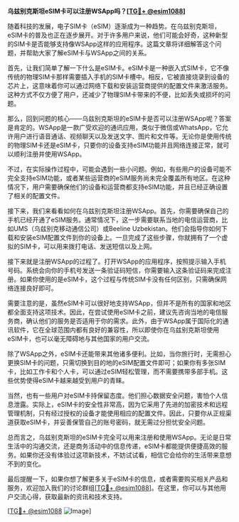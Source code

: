 **乌兹别克斯坦eSIM卡可以注册WSApp吗？[[TG💪+ @esim1088](https://t.me/s/esim1088)]**

随着科技的发展，电子SIM卡（eSIM）逐渐成为一种趋势。在乌兹别克斯坦，eSIM卡的普及也正在逐步展开。对于许多用户来说，他们可能会好奇，这种新型的SIM卡是否能够支持像WSApp这样的应用程序。这篇文章将详细解答这个问题，并帮助大家了解eSIM卡与WSApp之间的关系。

首先，让我们简单了解一下什么是eSIM卡。eSIM卡是一种嵌入式SIM卡，它不像传统的物理SIM卡那样需要插入手机的SIM卡槽中。相反，它被直接烧录到设备的芯片上，这意味着你可以通过网络下载和安装运营商提供的配置文件来激活服务。这种方式不仅方便了用户，还减少了物理SIM卡带来的不便，比如丢失或损坏的问题。

那么，回到问题的核心——乌兹别克斯坦的eSIM卡是否可以注册WSApp呢？答案是肯定的。WSApp是一款广受欢迎的通讯应用，类似于微信或WhatsApp，它允许用户进行语音通话、视频聊天以及发送文字、图片和文件等。无论你是使用传统的物理SIM卡还是eSIM卡，只要你的设备支持eSIM功能并且网络连接正常，就可以顺利注册并使用WSApp。

不过，在实际操作过程中，可能会遇到一些小问题。例如，有些用户的设备可能不完全支持eSIM功能，或者某些运营商的eSIM服务尚未完全覆盖所有地区。在这种情况下，用户需要确保他们的设备和运营商都支持eSIM功能，并且已经正确设置了相关的配置文件。

接下来，我们来看看如何在乌兹别克斯坦注册WSApp。首先，你需要确保自己的手机已经开通了eSIM服务。通常情况下，这一步需要联系当地的电信运营商，比如UMS（乌兹别克移动通信公司）或Beeline Uzbekistan。他们会指导你如何下载和安装eSIM配置文件到你的设备上。一旦完成了这些步骤，你就拥有了一个虚拟的SIM卡，可以用来拨打电话、发送短信以及上网。

接下来就是注册WSApp的过程了。打开WSApp的应用程序，按照提示输入手机号码。系统会向你的手机号发送一条验证码短信，你需要输入这条验证码来完成注册。如果你使用的是eSIM卡，这个过程与传统SIM卡没有任何区别，只需确保网络连接良好即可。

需要注意的是，虽然eSIM卡可以很好地支持WSApp，但并不是所有的国家和地区都全面支持这项技术。因此，在尝试使用eSIM卡之前，建议先咨询当地的电信服务商，确认他们的服务是否适用于你的需求。此外，由于WSApp属于国际化的通讯软件，它在全球范围内都有良好的兼容性，所以即使你在乌兹别克斯坦使用eSIM卡，也可以毫无障碍地与其他国家的用户交流。

除了WSApp之外，eSIM卡还能带来其他诸多便利。比如，当你旅行时，无需担心更换SIM卡的问题，只需切换到目的地的eSIM配置文件即可；如果你有多张SIM卡，比如工作卡和个人卡，可以通过eSIM轻松管理，而不需要携带多部手机。这些优势使得eSIM卡越来越受到用户的青睐。

当然，也有一些用户对eSIM卡持保留态度。他们担心数据安全问题，害怕个人信息泄露。实际上，eSIM卡的安全性非常高，因为它采用了先进的加密技术和远程管理机制，只有经过授权的设备才能使用相应的配置文件。因此，只要你从正规渠道获取eSIM卡，并妥善保管自己的账号密码，就无需过分担忧安全问题。

总而言之，乌兹别克斯坦的eSIM卡完全可以用来注册和使用WSApp。无论是日常生活中的沟通交流，还是商务活动中的信息传递，eSIM卡都能提供便捷高效的服务。如果你还没有体验过这项新技术，不妨试试看，相信它会给你的生活带来意想不到的变化。

最后提醒一下，如果你想了解更多关于eSIM卡的信息，或者需要购买相关产品和服务，欢迎加入我们的讨论群组[[TG💪+ @esim1088](https://t.me/s/esim1088)]。在这里，你可以与其他用户交流心得，获取最新的资讯和技术支持。

[[TG💪+ @esim1088](https://t.me/s/esim1088) ![Image](https://i.postimg.cc/4NQfJmqS/Snipaste-2025-05-13-00-14-12.png)]